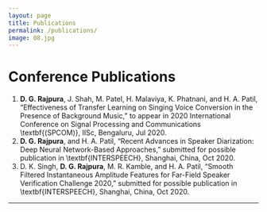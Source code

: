 ```yaml
---
layout: page
title: Publications
permalink: /publications/
image: 08.jpg
---
```


# Conference Publications
1. **D. G. Rajpura**, J. Shah, M. Patel, H. Malaviya, K. Phatnani, and H. A. Patil, “Effectiveness of Transfer Learning on Singing Voice Conversion in the Presence of Background Music,” to appear in 2020 International Conference on Signal Processing and Communications \textbf{(SPCOM)}, IISc, Bengaluru, Jul 2020.
2. **D. G. Rajpura**, and H. A. Patil, “Recent Advances in Speaker Diarization: Deep Neural Network-Based Approaches,” submitted for possible publication in \textbf{INTERSPEECH}, Shanghai, China, Oct 2020.
3. D. K. Singh, **D. G. Rajpura**, M. R. Kamble, and H. A. Patil, “Smooth Filtered Instantaneous Amplitude Features for Far-Field Speaker Verification Challenge 2020,” submitted for possible publication in \textbf{INTERSPEECH}, Shanghai, China, Oct 2020.

***